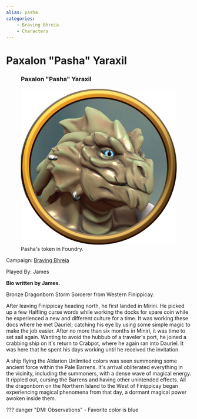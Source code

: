 ```yaml
---
alias: pasha
categories:
    - Braving Bhreia
    - Characters
---
```

# Paxalon "Pasha" Yaraxil

<figure class="infobox right">
  <h3>Paxalon "Pasha" Yaraxil</h3>
  <img src="/assets/images/pasha.png" />
  <figcaption>
    Pasha's token in Foundry.
  </figcaption>
</figure>

Campaign: [Braving Bhreia](../braving-bhreia.md)

Played By: James

**Bio written by James.**

Bronze Dragonborn Storm Sorcerer from Western Finippicay.

After leaving Finippicay heading north, he first landed in Mirini. He picked up a few Halfling curse words while working the docks for spare coin while he experienced a new and different culture for a time. It was working these docs where he met Dauriel; catching his eye by using some simple magic to make the job easier. After no more than six months in Miniri, it was time to set sail again. Wanting to avoid the hubbub of a traveler's port, he joined a crabbing ship on it's return to Crabpot, where he again ran into Dauriel. It was here that he spent his days working until he received the invitation.

A ship flying the Aldarion Unlimited colors was seen summoning some ancient force within the Pale Barrens. It's arrival obliterated everything in the vicinity, including the summoners, with a dense wave of magical energy. It rippled out, cursing the Barrens and having other unintended effects. All the dragonborn on the Northern Island to the West of Finippicay began experiencing magical phenomena from that day, a dormant magical power awoken inside them.

??? danger "DM: Observations"
    - Favorite color is blue
